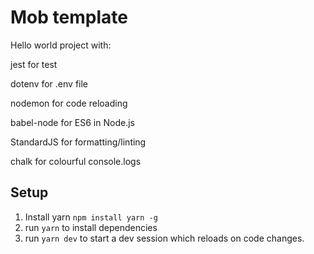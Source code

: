 # Mob template
Hello world project with:

jest for test 

dotenv for .env file

nodemon for code reloading

babel-node for ES6 in Node.js

StandardJS for formatting/linting

chalk for colourful console.logs

## Setup
1. Install yarn `npm install yarn -g`
2. run `yarn` to install dependencies
3. run `yarn dev` to start a dev session which reloads on code changes.
